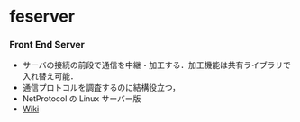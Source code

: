 # feserver

### Front End Server
- サーバの接続の前段で通信を中継・加工する．加工機能は共有ライブラリで入れ替え可能．
- 通信プロトコルを調査するのに結構役立つ，
- NetProtocol の Linux サーバー版
- [Wiki](https://polaris.star-dust.jp/pukiwiki/?feserver)
